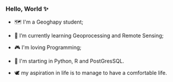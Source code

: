 ### Hello, World ✨


- 🗺️ I'm a Geoghapy student;

- 🌱 I’m currently learning Geoprocessing and Remote Sensing;

- 🎮 I'm loving Programming;

- 🤖 I'm starting in Python, R and PostGresSQL.

- 🕊️ my aspiration in life is to manage to have a comfortable life.
